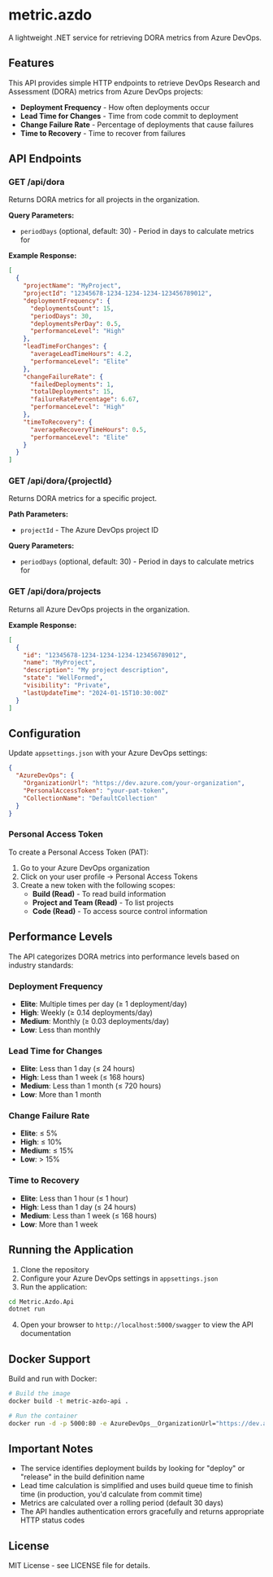 # metric.azdo

A lightweight .NET service for retrieving DORA metrics from Azure DevOps.

## Features

This API provides simple HTTP endpoints to retrieve DevOps Research and Assessment (DORA) metrics from Azure DevOps projects:

- **Deployment Frequency** - How often deployments occur
- **Lead Time for Changes** - Time from code commit to deployment  
- **Change Failure Rate** - Percentage of deployments that cause failures
- **Time to Recovery** - Time to recover from failures

## API Endpoints

### GET /api/dora
Returns DORA metrics for all projects in the organization.

**Query Parameters:**
- `periodDays` (optional, default: 30) - Period in days to calculate metrics for

**Example Response:**
```json
[
  {
    "projectName": "MyProject",
    "projectId": "12345678-1234-1234-1234-123456789012",
    "deploymentFrequency": {
      "deploymentsCount": 15,
      "periodDays": 30,
      "deploymentsPerDay": 0.5,
      "performanceLevel": "High"
    },
    "leadTimeForChanges": {
      "averageLeadTimeHours": 4.2,
      "performanceLevel": "Elite"
    },
    "changeFailureRate": {
      "failedDeployments": 1,
      "totalDeployments": 15,
      "failureRatePercentage": 6.67,
      "performanceLevel": "High"
    },
    "timeToRecovery": {
      "averageRecoveryTimeHours": 0.5,
      "performanceLevel": "Elite"
    }
  }
]
```

### GET /api/dora/{projectId}
Returns DORA metrics for a specific project.

**Path Parameters:**
- `projectId` - The Azure DevOps project ID

**Query Parameters:**
- `periodDays` (optional, default: 30) - Period in days to calculate metrics for

### GET /api/dora/projects
Returns all Azure DevOps projects in the organization.

**Example Response:**
```json
[
  {
    "id": "12345678-1234-1234-1234-123456789012",
    "name": "MyProject",
    "description": "My project description",
    "state": "WellFormed",
    "visibility": "Private",
    "lastUpdateTime": "2024-01-15T10:30:00Z"
  }
]
```

## Configuration

Update `appsettings.json` with your Azure DevOps settings:

```json
{
  "AzureDevOps": {
    "OrganizationUrl": "https://dev.azure.com/your-organization",
    "PersonalAccessToken": "your-pat-token",
    "CollectionName": "DefaultCollection"
  }
}
```

### Personal Access Token

To create a Personal Access Token (PAT):

1. Go to your Azure DevOps organization
2. Click on your user profile → Personal Access Tokens
3. Create a new token with the following scopes:
   - **Build (Read)** - To read build information
   - **Project and Team (Read)** - To list projects
   - **Code (Read)** - To access source control information

## Performance Levels

The API categorizes DORA metrics into performance levels based on industry standards:

### Deployment Frequency
- **Elite**: Multiple times per day (≥ 1 deployment/day)
- **High**: Weekly (≥ 0.14 deployments/day)  
- **Medium**: Monthly (≥ 0.03 deployments/day)
- **Low**: Less than monthly

### Lead Time for Changes
- **Elite**: Less than 1 day (≤ 24 hours)
- **High**: Less than 1 week (≤ 168 hours)
- **Medium**: Less than 1 month (≤ 720 hours)
- **Low**: More than 1 month

### Change Failure Rate
- **Elite**: ≤ 5%
- **High**: ≤ 10%
- **Medium**: ≤ 15%
- **Low**: > 15%

### Time to Recovery
- **Elite**: Less than 1 hour (≤ 1 hour)
- **High**: Less than 1 day (≤ 24 hours)
- **Medium**: Less than 1 week (≤ 168 hours)
- **Low**: More than 1 week

## Running the Application

1. Clone the repository
2. Configure your Azure DevOps settings in `appsettings.json`
3. Run the application:

```bash
cd Metric.Azdo.Api
dotnet run
```

4. Open your browser to `http://localhost:5000/swagger` to view the API documentation

## Docker Support

Build and run with Docker:

```bash
# Build the image
docker build -t metric-azdo-api .

# Run the container
docker run -d -p 5000:80 -e AzureDevOps__OrganizationUrl="https://dev.azure.com/your-org" -e AzureDevOps__PersonalAccessToken="your-pat" metric-azdo-api
```

## Important Notes

- The service identifies deployment builds by looking for "deploy" or "release" in the build definition name
- Lead time calculation is simplified and uses build queue time to finish time (in production, you'd calculate from commit time)
- Metrics are calculated over a rolling period (default 30 days)
- The API handles authentication errors gracefully and returns appropriate HTTP status codes

## License

MIT License - see LICENSE file for details.
